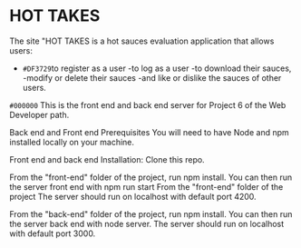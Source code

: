 # HOT TAKES

The site "HOT TAKES is a hot sauces evaluation application that allows users:
<subscript>

- `#DF3729`to register as a user
-to log as a user
-to download their sauces, 
-modify or delete their sauces 
-and like or dislike the sauces of other users.
</subscript>

`#000000`
This is the front end and back end server for Project 6 of the Web Developer path.

Back end and Front end Prerequisites You will need to have Node and npm installed locally on your machine.

Front end and back end Installation: Clone this repo. 

From the "front-end" folder of the project, run npm install. You can then run the server front end with npm run start From the "front-end" folder of the project The server should run on localhost with default port 4200.

From the "back-end" folder of the project, run npm install. You can then run the server back end with node server. The server should run on localhost with default port 3000.
